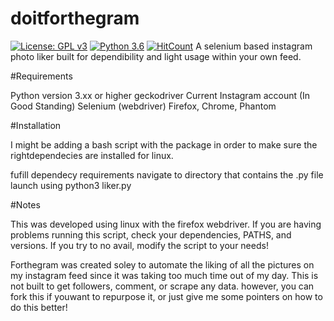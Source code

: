 # doitforthegram
[![License: GPL v3](https://img.shields.io/badge/License-GPLv3-blue.svg)](https://www.gnu.org/licenses/gpl-3.0)
[![Python 3.6](https://img.shields.io/badge/python-3.6-blue.svg)](https://www.python.org/downloads/release/python-360/)
[![HitCount](http://hits.dwyl.io/under0g1/forthegram.svg)](http://hits.dwyl.io/under0g1/forthegram)
A selenium based instagram photo liker built for dependibility and light usage within your own feed. 



#Requirements

Python version 3.xx or higher
geckodriver
Current Instagram account (In Good Standing)
Selenium (webdriver) 
Firefox, Chrome, Phantom

#Installation

I might be adding a bash script with the package in order to make sure the rightdependecies are installed for linux. 

fufill dependecy requirements 
navigate to directory that contains the .py file
launch using python3 liker.py

#Notes

This was developed using linux with the firefox webdriver. If you are having problems running this script, check your dependencies, PATHS, and versions. If you try to no avail, modify the script to your needs! 

Forthegram was created soley to automate the liking of all the pictures on my instagram feed since it was taking too much time out of my day. This is not built to get followers, comment, or scrape any data. however, you can fork this if youwant to repurpose it, or just give me some pointers on how to do this better! 

